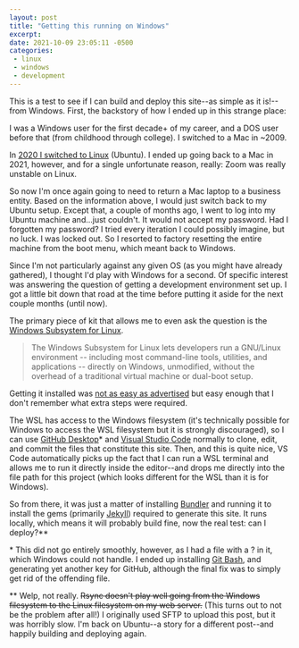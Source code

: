```yaml
---
layout: post
title: "Getting this running on Windows"
excerpt: 
date: 2021-10-09 23:05:11 -0500
categories: 
 - linux
 - windows
 - development
---
```


This is a test to see if I can build and deploy this site--as simple as it is!--from Windows. First, the backstory of how I ended up in this strange place:

I was a Windows user for the first decade+ of my career, and a DOS user before that (from childhood through college). I switched to a Mac in ~2009.

In [2020 I switched to Linux](https://www.daniel.industries/2020/07/11/my-linux-setup/) (Ubuntu). I ended up going back to a Mac in 2021, however, and for a single unfortunate reason, really: Zoom was really unstable on Linux.

So now I'm once again going to need to return a Mac laptop to a business entity. Based on the information above, I would just switch back to my Ubuntu setup. Except that, a couple of months ago, I went to log into my Ubuntu machine and...just couldn't. It would not accept my password. Had I forgotten my password? I tried every iteration I could possibly imagine, but no luck. I was locked out. So I resorted to factory resetting the entire machine from the boot menu, which meant back to Windows.

Since I'm not particularly against any given OS (as you might have already gathered), I thought I'd play with Windows for a second. Of specific interest was answering the question of getting a development environment set up. I got a little bit down that road at the time before putting it aside for the next couple months (until now).

The primary piece of kit that allows me to even ask the question is the [Windows Subsystem for Linux](https://docs.microsoft.com/en-us/windows/wsl/). 

> The Windows Subsystem for Linux lets developers run a GNU/Linux environment -- including most command-line tools, utilities, and applications -- directly on Windows, unmodified, without the overhead of a traditional virtual machine or dual-boot setup.

Getting it installed was [not as easy as advertised](https://docs.microsoft.com/en-us/windows/wsl/install) but easy enough that I don't remember what extra steps were required.

The WSL has access to the Windows filesystem (it's technically possible for Windows to access the WSL filesystem but it is strongly discouraged), so I can use [GitHub Desktop](https://desktop.github.com/)\* and [Visual Studio Code](https://code.visualstudio.com/) normally to clone, edit, and commit the files that constitute this site. Then, and this is quite nice, VS Code automatically picks up the fact that I can run a WSL terminal and allows me to run it directly inside the editor--and drops me directly into the file path for this project (which looks different for the WSL than it is for Windows).

So from there, it was just a matter of installing [Bundler](https://bundler.io/) and running it to install the gems (primarily [Jekyll](https://jekyllrb.com/)) required to generate this site. It runs locally, which means it will probably build fine, now the real test: can I deploy?\*\*

\* This did not go entirely smoothly, however, as I had a file with a ? in it, which Windows could not handle. I ended up installing [Git Bash](https://gitforwindows.org/), and generating yet another key for GitHub, although the final fix was to simply get rid of the offending file.

\*\* Welp, not really. ~~Rsync doesn't play well going from the Windows filesystem to the Linux filesystem on my web server.~~ (This turns out to not be the problem after all!) I originally used SFTP to upload this post, but it was horribly slow. I'm back on Ubuntu--a story for a different post--and happily building and deploying again.
